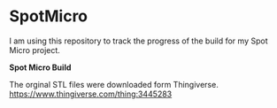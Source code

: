 # SpotMicro

I am using this repository to track the progress of the build for my Spot Micro project.

<B> Spot Micro Build </B>

The orginal STL files were downloaded form Thingiverse. https://www.thingiverse.com/thing:3445283
